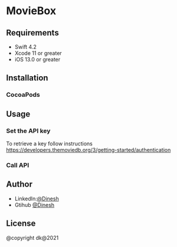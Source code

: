 # MovieBox

## Requirements

- Swift 4.2
- Xcode 11 or greater
- iOS 13.0 or greater

## Installation

### CocoaPods

## Usage

### Set the API key
To retrieve a key follow instructions https://developers.themoviedb.org/3/getting-started/authentication
  
### Call API

## Author
- LinkedIn:[@Dinesh](https://www.linkedin.com/in/idktanwar/)
- Gtihub [@Dinesh](https://github.com/idktanwar/)

## License
@copyright dk@2021
